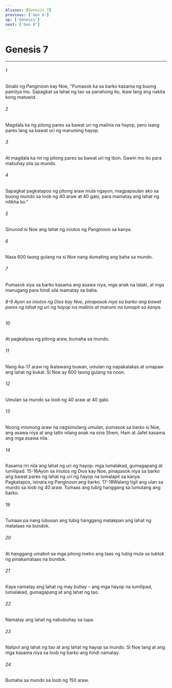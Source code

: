 ```yaml
---
Aliases: [Genesis 7]
previous: ['Gen 6']
up: ['Genesis']
next: ['Gen 8']
---
```

# Genesis 7

***






















###### 1 










Sinabi ng Panginoon kay Noe, "Pumasok ka sa barko kasama ng buong pamilya mo. Sapagkat sa lahat ng tao sa panahong ito, ikaw lang ang nakita kong matuwid. 





















###### 2 










Magdala ka ng pitong pares sa bawat uri ng malinis na hayop, pero isang pares lang sa bawat uri ng maruming hayop. 





















###### 3 










At magdala ka rin ng pitong pares sa bawat uri ng ibon. Gawin mo ito para mabuhay sila sa mundo. 





















###### 4 










Sapagkat pagkatapos ng pitong araw mula ngayon, magpapaulan ako sa buong mundo sa loob ng 40 araw at 40 gabi, para mamatay ang lahat ng nilikha ko." 





















###### 5 










Sinunod ni Noe ang lahat ng iniutos ng Panginoon sa kanya. 





















###### 6 










Nasa 600 taong gulang na si Noe nang dumating ang baha sa mundo. 





















###### 7 










Pumasok siya sa barko kasama ang asawa niya, mga anak na lalaki, at mga manugang para hindi sila mamatay sa baha.

###### 8-9 Ayon sa iniutos ng Dios kay Noe, pinapasok niya sa barko ang bawat pares ng lahat ng uri ng hayop na malinis at marumi na lumapit sa kanya. 





















###### 10 










At pagkalipas ng pitong araw, bumaha sa mundo. 





















###### 11 










Nang ika-17 araw ng ikalawang buwan, umulan ng napakalakas at umapaw ang lahat ng bukal. Si Noe ay 600 taong gulang na noon. 





















###### 12 










Umulan sa mundo sa loob ng 40 araw at 40 gabi. 





















###### 13 










Noong mismong araw na nagsimulang umulan, pumasok sa barko si Noe, ang asawa niya at ang tatlo nilang anak na sina Shem, Ham at Jafet kasama ang mga asawa nila. 





















###### 14 










Kasama rin nila ang lahat ng uri ng hayop: mga lumalakad, gumagapang at lumilipad. 15-16Ayon sa iniutos ng Dios kay Noe, pinapasok niya sa barko ang bawat pares ng lahat ng uri ng hayop na lumalapit sa kanya. Pagkatapos, isinara ng Panginoon ang barko. 17-18Walang tigil ang ulan sa mundo sa loob ng 40 araw. Tumaas ang tubig hanggang sa lumutang ang barko. 





















###### 19 










Tumaas pa nang lubusan ang tubig hanggang matakpan ang lahat ng matataas na bundok. 





















###### 20 










At hanggang umabot sa mga pitong metro ang taas ng tubig mula sa tuktok ng pinakamataas na bundok. 





















###### 21 










Kaya namatay ang lahat ng may buhay – ang mga hayop na lumilipad, lumalakad, gumagapang at ang lahat ng tao. 





















###### 22 










Namatay ang lahat ng nabubuhay sa lupa. 





















###### 23 










Nalipol ang lahat ng tao at ang lahat ng hayop sa mundo. Si Noe lang at ang mga kasama niya sa loob ng barko ang hindi namatay. 





















###### 24 










Bumaha sa mundo sa loob ng 150 araw.
